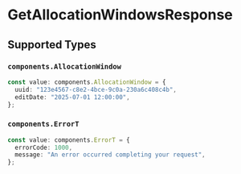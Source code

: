 # GetAllocationWindowsResponse


## Supported Types

### `components.AllocationWindow`

```typescript
const value: components.AllocationWindow = {
  uuid: "123e4567-c8e2-4bce-9c0a-230a6c408c4b",
  editDate: "2025-07-01 12:00:00",
};
```

### `components.ErrorT`

```typescript
const value: components.ErrorT = {
  errorCode: 1000,
  message: "An error occurred completing your request",
};
```

